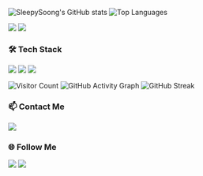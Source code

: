 ![SleepySoong's GitHub stats](https://github-readme-stats.vercel.app/api?username=sleepysoong&show_icons=true&theme=dracula)
![Top Languages](https://github-readme-stats.vercel.app/api/top-langs/?username=sleepysoong&layout=compact&theme=dracula)

<a href="https://discord.gg/xfr7MTgEUQ"><img src="https://img.shields.io/badge/Discord-7289DA?style=for-the-badge&logo=discord&logoColor=white"/></a>
<a href="https://www.instagram.com/sleepysoong/"><img src="https://img.shields.io/badge/Instagram-E4405F?style=for-the-badge&logo=instagram&logoColor=white"/></a>

### 🛠 Tech Stack
<a href=""><img src="https://img.shields.io/badge/PHP-777BB4?style=for-the-badge&logo=php&logoColor=white"/></a>
<a href=""><img src="https://img.shields.io/badge/Python-3776AB?style=for-the-badge&logo=python&logoColor=white"/></a>
<a href=""><img src="https://img.shields.io/badge/MySQL-00000F?style=for-the-badge&logo=mysql&logoColor=white"/></a>

![Visitor Count](https://komarev.com/ghpvc/?username=sleepysoong&color=blue&style=flat)
![GitHub Activity Graph](https://activity-graph.herokuapp.com/graph?username=sleepysoong&theme=dracula)
![GitHub Streak](https://github-readme-streak-stats.herokuapp.com/?user=sleepysoong&theme=dracula)

### 📫 Contact Me
<a href="mailto:your-email@example.com"><img src="https://img.shields.io/badge/Email-D14836?style=for-the-badge&logo=gmail&logoColor=white"/></a>

### 🌐 Follow Me
<a href="https://discord.gg/xfr7MTgEUQ"><img src="https://img.shields.io/badge/Discord-7289DA?style=for-the-badge&logo=discord&logoColor=white"/></a>
<a href="https://www.instagram.com/sleepysoong/"><img src="https://img.shields.io/badge/Instagram-E4405F?style=for-the-badge&logo=instagram&logoColor=white"/></a>
